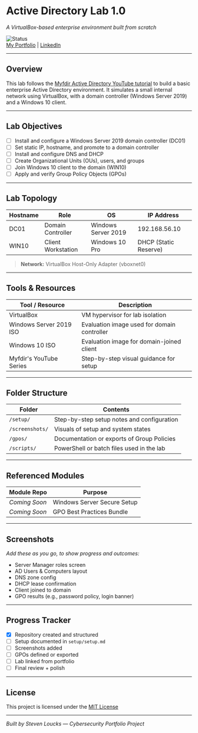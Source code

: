 # Active Directory Lab 1.0  
*A VirtualBox-based enterprise environment built from scratch*

![Status](https://img.shields.io/badge/status-in--progress-orange)  
[My Portfolio](https://stevenloucks.tech) | [LinkedIn](https://www.linkedin.com/in/steven-loucks)

---

## Overview

This lab follows the [Myfdir Active Directory YouTube tutorial](https://www.youtube.com/@myfdir) to build a basic enterprise Active Directory environment. It simulates a small internal network using VirtualBox, with a domain controller (Windows Server 2019) and a Windows 10 client.

---

## Lab Objectives

- [ ] Install and configure a Windows Server 2019 domain controller (DC01)
- [ ] Set static IP, hostname, and promote to a domain controller
- [ ] Install and configure DNS and DHCP
- [ ] Create Organizational Units (OUs), users, and groups
- [ ] Join Windows 10 client to the domain (WIN10)
- [ ] Apply and verify Group Policy Objects (GPOs)

---

## Lab Topology

| Hostname | Role              | OS                  | IP Address       |
|----------|-------------------|---------------------|------------------|
| DC01     | Domain Controller | Windows Server 2019 | 192.168.56.10    |
| WIN10    | Client Workstation| Windows 10 Pro      | DHCP (Static Reserve) |

> **Network:** VirtualBox Host-Only Adapter (vboxnet0)

---

## Tools & Resources

| Tool / Resource        | Description                                  |
|------------------------|----------------------------------------------|
| VirtualBox             | VM hypervisor for lab isolation              |
| Windows Server 2019 ISO| Evaluation image used for domain controller |
| Windows 10 ISO         | Evaluation image for domain-joined client    |
| Myfdir's YouTube Series| Step-by-step visual guidance for setup       |

---

## Folder Structure

| Folder        | Contents                                    |
|---------------|---------------------------------------------|
| `/setup/`     | Step-by-step setup notes and configuration  |
| `/screenshots/` | Visuals of setup and system states        |
| `/gpos/`      | Documentation or exports of Group Policies  |
| `/scripts/`   | PowerShell or batch files used in the lab   |

---

## Referenced Modules

| Module Repo | Purpose |
|-------------|---------|
| _Coming Soon_ | Windows Server Secure Setup |
| _Coming Soon_ | GPO Best Practices Bundle |

---

## Screenshots

_Add these as you go, to show progress and outcomes:_

- Server Manager roles screen
- AD Users & Computers layout
- DNS zone config
- DHCP lease confirmation
- Client joined to domain
- GPO results (e.g., password policy, login banner)

---

## Progress Tracker

- [x] Repository created and structured
- [ ] Setup documented in `setup/setup.md`
- [ ] Screenshots added
- [ ] GPOs defined or exported
- [ ] Lab linked from portfolio
- [ ] Final review + polish

---

## License

This project is licensed under the [MIT License](LICENSE)

---

*Built by Steven Loucks — Cybersecurity Portfolio Project*
